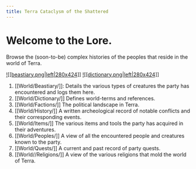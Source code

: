 ```yaml
---
title: Terra Cataclysm of the Shattered
---
```

# Welcome to the Lore.

Browse the (soon-to-be) complex histories of the peoples that reside in the world of Terra.
 
<a href="World/Beastiary/">![[beastiary.png|left|280x424]]</a>
<a href="World/Dictionary/">![[dictionary.png|left|280x424]]</a>
 
1. [[World/Beastiary/]]: Details the various types of creatures the party has encountered and logs them here.
2. [[World/Dictionary/]] Defines world-terms and references.
3. [[World/Factions/]] The political landscape in Terra.
4. [[World/History/]] A written archeological record of notable conflicts and their corresponding events.
5. [[World/Items/]] The various items and tools the party has acquired in their adventures.
6. [[World/Peoples/]] A view of all the encountered people and creatures known to the party.
7. [[World/Quests/]] A current and past record of party quests.
8. [[World//Religions/]] A view of the various religions that mold the world of Terra.

